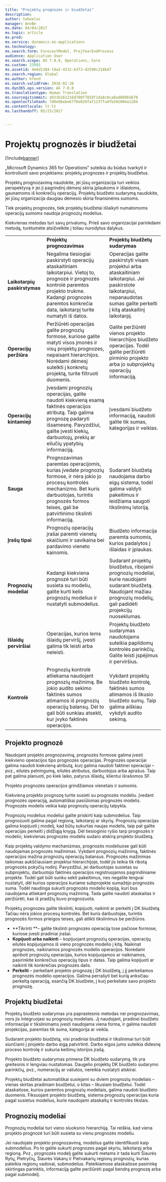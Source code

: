 ```yaml
---
title: "Projektų prognozės ir biudžetai"
description: 
author: twheeloc
manager: AnnBe
ms.date: 04/04/2017
ms.topic: article
ms.prod: 
ms.service: dynamics-ax-applications
ms.technology: 
ms.search.form: ForecastModel, ProjYearEndProcess
audience: Application User
ms.search.scope: AX 7.0.0, Operations, Core
ms.custom: 23501
ms.assetid: 4e6d1384-19a2-4232-b3f3-d2590c218bd7
ms.search.region: Global
ms.author: kfend
ms.search.validFrom: 2016-02-28
ms.dyn365.ops.version: AX 7.0.0
ms.translationtype: Human Translation
ms.sourcegitcommit: d421b161216d700f7819f1da8c0ca8ad089b5670
ms.openlocfilehash: 7d0e9bebe67f6e028faf1237fa4fb392004a1204
ms.contentlocale: lt-lt
ms.lasthandoff: 05/25/2017


---
```


# <a name="project-forecasts-and-budgets"></a>Projektų prognozės ir biudžetai

[!include[banner](../includes/banner.md)]




„Microsoft Dynamics 365 for Operations‟ suteikia du būdus tvarkyti ir kontroliuoti savo projektams: projektų prognozes ir projektų biudžetus. 

Projektų prognozavimą naudokite, jei jūsų organizacija turi veiklos perspektyvą ir jei ji pagrindinį dėmesį skiria įplaukoms ir išlaidoms, gaunamoms iš konkrečių operacijų. Projektų biudžeto sudarymą naudokite, jei jūsų organizacija daugiau dėmesio skiria finansinėms sumoms. 

Tiek projektų prognozės, tiek projektų biudžetai išlaikyti numatomoms operacijų sumoms naudoja prognozių modelius. 

Kiekvienas metodas turi savų privalumų. Prieš savo organizacijai parinkdami metodą, turėtumėte atsižvelkite į toliau nurodytus dalykus.

|                           |                                                                                                                                                                                                                                                         |                                                                                                                                                                         |
|---------------------------|---------------------------------------------------------------------------------------------------------------------------------------------------------------------------------------------------------------------------------------------------------|-------------------------------------------------------------------------------------------------------------------------------------------------------------------------|
|                           | **Projektų prognozavimas**                                                                                                                                                                                                                                 | **Projektų biudžetų sudarymas**                                                                                                                                                   |
| **Laikotarpių paskirstymas**     | Negalima tiesiogiai paskirstyti operacijų ataskaitiniam laikotarpiui. Vietoj to, prognozė ir prognozės kontrolė paremtos projekto trukme. Kadangi prognozės paremtos konkrečia data, laikotarpį turite numatyti iš datos. | Operacijas galite paskirstyti visam projektui arba ataskaitiniam laikotarpiui. Jei paskirstote laikotarpiui, nepanaudotas sumas galite perkelti į kitą ataskaitinį laikotarpį. |
| **Operacijų peržiūra**  | Peržiūrėti operacijas galite prognozių formose, kuriose galite matyti visos įmonės ir visų projektų prognozes, nepaisant hierarchijos. Norėdami dėmesį sutelkti į konkretų projektą, turite filtruoti duomenis.                                       | Galite peržiūrėti vienos projekto hierarchijos biudžeto operacijas. Todėl galite peržiūrėti pirminio projekto arba jo subprojektų operacijų informaciją.                 |
| **Operacijų kintamieji** | Įvesdami prognozių operacijas, galite naudoti kiekvieną esamą faktinės operacijos atributą. Taip galima prognozę padaryti išsamesnę. Pavyzdžiui, galite įvesti kiekių, darbuotojų, prekių ar eilučių ypatybių informaciją.         | Įvesdami biudžeto informaciją, naudoti galite tik sumas, kategorijas ir veiklas.                                                                                    |
| **Sauga**              | Prognozavimas paremtas operacijomis, kurias įvedate prognozių formose, ir nėra jokio jo procesų kontrolės mechanizmo. Bet kuris darbuotojas, turintis prognozės formos teises, gali be patvirtinimo tikslinti informaciją.                                        | Sudarant biudžetą naudojama darbo eigų sistema, todėl galima valdyti pakeitimus ir leidžiama saugoti tikslinimų istoriją.                                                       |
| **Įrašų tipai**           | Prognozių operacijų įrašai paremti vienetų skaičiumi ir savikaina bei pardavimo vieneto kainomis.                                                                                                                                                       | Biudžeto informacija paremta sumomis, kurios padalytos į išlaidas ir įplaukas.                                                                                        |
| **Prognozių modeliai**       | Kadangi kiekviena prognozė turi būti susieta su modeliu, galite kurti kelis prognozių modelius ir nustatyti submodelius.                                                                                                                               | Sudarant projektų biudžetus, ribojami prognozių modeliai, kurie naudojami sudarant biudžetą. Naudojant mažiau prognozių modelių, gali padidėti projekcijų nuoseklumas.                           |
| **Išlaidų perviršiai**         | Operacijas, kurios lems išlaidų perviršį, įvesti galima tik leisti arba neleisti.                                                                                                                                                                | Projektų biudžeto sudarymas naudotojams suteikia papildomų kontrolės parinkčių. Galite leisti įspėjimus ir perviršius.                                                                   |
| **Kontrolė**               | Prognozių kontrolė atliekama naudojant prognozių mažinimą. Be jokio audito sekimo faktinės sumos atimamos iš prognozių operacijų balansų. Dėl to gali būti sunkiau atsekti, kur įvyko faktinės operacijos.                   | Vykdant projektų biudžeto kontrolę, faktinės sumos atimamos iš likusio biudžeto sumų. Taip galima aiškiau vykdyti audito sekimą.                                   |

## <a name="project-forecasts"></a>Projekto prognozė
Naudojant projekto prognozavimą, prognozės formose galima įvesti kiekvieno operacijos tipo prognozės operacijas. Prognozės operacijai galima naudoti kiekvieną atributą, kurį galima naudoti faktinei operacijai – pvz., eilutės pelningumą, eilutės atributus, darbuotojus arba aprašus. Taip pat galima planuoti, po kiek laiko, patyrus išlaidų, klientui išrašomos SF. 

Projekto prognozės operacijos grindžiamos vienetais ir sumomis. 

Kiekvieną projekto prognozę turite susieti su prognozės modeliu. Įvedant prognozės operaciją, automatiškai pasiūlomas prognozės modelis. Prognozės modelis veikia kaip prognozių operacijų talpykla. 

Prognozių modelius modeliui galite priskirti kaip submodelius. Taip prognozuoti galima pagal regioną, laikotarpį ar skyrių. Prognozių operacijas galima kopijuoti į modelį, kad būtų sukurtas naujas modelis, taip pat galite operacijas perkelti į didžiąją knygą. Dėl tiesioginio ryšio tarp prognozės ir modelio, kiekvienas prognozės modelis sudaro atskirą projekto biudžetą. 

Kaip projektų valdymo mechanizmas, prognozės modeliuose gali būti naudojamas prognozės mažinimas. Vykdant prognozių mažinimą, faktinės operacijos mažina prognozių operacijų balansus. Prognozės mažinimas taikomas aukščiausiam projektui hierarchijoje, todėl jis teikia tik ribotą prognozės pokyčių rodinį. Pavyzdžiui, jei darbuotojas susietas su subprojektu, darbuotojo faktinės operacijos registruojamos pagrindiniame projekte. Todėl gali būti sunku sekti pakeitimus, nes negalite lengvai nustatyti, dėl kurios operacijos kuriame subprojekte sumažėjo prognozės suma. Todėl naudinga sukurti prognozės modelio kopiją, kuri bus naudojama atliekant prognozių mažinimą. Tada galite naudoti ataskaitas ir peržiūrėti, kas iš pradžių buvo prognozuota. 

Projektų prognozes galite tikslinti, kopijuoti, naikinti ar perkelti į DK biudžetą. Tačiau nėra jokios procesų kontrolės. Bet kuris darbuotojas, turintis prognozės formos prieigos teises, gali atlikti tikslinimus be peržiūros.

-   **Tikrinti **– galite tikslinti prognozės operaciją tose pačiose formose, kuriose įvesti pradiniai įrašai.
-   **Kopijuoti arba naikinti** – kopijuojant prognozių operacijas, operacijų eilutės kopijuojamos iš vieno prognozės modelio į kitą. Naikinat prognozes, naikinamos prognozės modelio operacijos. Norėdami apriboti prognozių operacijas, kurios kopijuojamos ar naikinamos, pasirinkite konkrečius operacijų tipus ir datas. Taip galima kopijuoti ar naikinti tik konkrečias prognozės dalis.
-   **Perkelti** – perkeliant projekto prognozę į DK biudžetą, į jį perkeliamos prognozės modelio operacijos. Galima perrašyti bet kurią anksčiau perkeltą operaciją, esančią DK biudžete, į kurį perkeliate savo projekto prognozę.

## <a name="project-budgets"></a>Projektų biudžetai
Projektų biudžeto sudarymas yra paprastesnis metodas nei prognozavimas, nors jis integruojasi su prognozių modeliais. Jį naudojant, pradinei biudžeto informacijai ir tikslinimams įvesti naudojama viena forma, ir galima naudoti projekcijas, paremtas tik suma, kategorija ar veikla. 

Sudarant projekto biudžetą, visi pradiniai biudžetai ir tikslinimai turi būti siunčiami į projekto darbo eigą patvirtinti. Darbo eigos jums suteikia didesnę proceso kontrolę ir sukuria keitimų istorijos įrašą. 

Projekto biudžeto sudarymas primena DK biudžeto sudarymą, tik yra greitesnis ir lengviau nustatomas. Daugelio projektų DK biudžeto sudarymo parinkčių, pvz., numeracijų ar valiutos, nereikia nustatyti atskirai.

Projektų biudžetai automatiškai susiejami su dviem prognozių modeliais – vienas skirtas pradiniam biudžetui, o kitas – likusiam biudžetui. Todėl ataskaitose, kurios paremtos prognozių modeliais, galima naudoti biudžeto duomenis. Fiksuojant projekto biudžetą, sistema prognozių operacijas kuria pagal susietus modelius, kurie naudojami ataskaitų ir kontrolės tikslais.

## <a name="forecast-models"></a>Prognozių modeliai
Prognozių modeliai turi vieno sluoksnio hierarchiją. Tai reiškia, kad viena projekto prognozė turi būti susieta su vienu prognozės modeliu.

Jei naudojate projekto prognozavimą, modelius galite identifikuoti kaip submodelius. Po to galite sukurti prognozes pagal skyriu, laikotarpį arba regioną. Pvz., prognozės modelį galite sukurti metams ir tada kurti Šiaurės Rytų, Pietryčių, Šiaurės Vakarų ir Pietvakarių regionų prognozių, kurias pateikia regionų vadovai, submodelius. Pateikiamose ataskaitose pasirinkę skirtingas parinktis, informaciją galite peržiūrėti pagal bendrą prognozę arba pagal submodelį.




